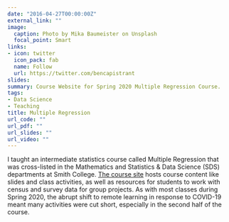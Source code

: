 ```yaml
---
date: "2016-04-27T00:00:00Z"
external_link: ""
image:
  caption: Photo by Mika Baumeister on Unsplash
  focal_point: Smart
links:
- icon: twitter
  icon_pack: fab
  name: Follow
  url: https://twitter.com/bencapistrant
slides:
summary: Course Website for Spring 2020 Multiple Regression Course.
tags:
- Data Science
- Teaching
title: Multiple Regression
url_code: ""
url_pdf: ""
url_slides: ""
url_video: ""
---
```


I taught an intermediate statistics course called Multiple Regression that was cross-listed in the Mathematics and Statistics & Data Science (SDS) departments at Smith College. [The course site](http://sds291.netlify.app) hosts course content like slides and class activities, as well as resources for students to work with census and survey data for group projects.  As with most classes during Spring 2020, the abrupt shift to remote learning in response to COVID-19 meant many activities were cut short, especially in the second half of the course.

